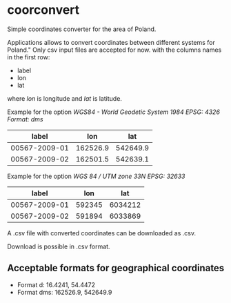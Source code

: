 # coorconvert

Simple coordinates converter for the area of Poland.

Applications allows to convert coordinates between different systems for Poland." Only csv input files are accepted for now. with the columns names in the first row:

-   label
-   lon
-   lat

where *lon* is longitude and *lat* is latitude.

Example for the option *WGS84 - World Geodetic System 1984 EPSG: 4326 Format: dms*

| label         | lon      | lat      |
|---------------|----------|----------|
| 00567-2009-01 | 162526.9 | 542649.9 |
| 00567-2009-02 | 162501.5 | 542639.1 |

Example for the option *WGS 84 / UTM zone 33N EPSG: 32633*

| label         | lon    | lat     |
|---------------|--------|---------|
| 00567-2009-01 | 592345 | 6034212 |
| 00567-2009-02 | 591894 | 6033869 |

A .csv file with converted coordinates can be downloaded as .csv.

Download is possible in .csv format.

## Acceptable formats for geographical coordinates

-   Format d: 16.4241, 54.4472
-   Format dms: 162526.9, 542649.9
